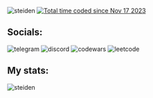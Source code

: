 <p align="left">
  <img src="https://komarev.com/ghpvc/?username=steiden&label=Profile%20views&color=0e75b6&style=flat" alt="steiden" />
  <a href="https://wakatime.com/@018bdc5e-a798-41d9-ac45-3887c440378b">
    <img src="https://wakatime.com/badge/user/018bdc5e-a798-41d9-ac45-3887c440378b.svg" alt="Total time coded since Nov 17 2023" />
  </a>
</p>

<h2 align="left">Socials:</h2>
<a href="https://t.me/Steidenn" target="_blank" style="text-decoration: none;">
  <img src="https://img.shields.io/badge/Telegram-2CA5E0?style=for-the-badge&logo=telegram&logoColor=white" alt="telegram">
</a>
<a href="www.discordapp.com/users/468392445231628298" target="_blank" style="text-decoration: none;">
  <img src="https://img.shields.io/badge/Discord-%235865F2.svg?style=for-the-badge&logo=discord&logoColor=white" alt="discord">
</a>
<a href="https://www.codewars.com/users/Steiden" target="_blank" style="text-decoration: none;">
  <img src="https://img.shields.io/badge/Codewars-B1361E?style=for-the-badge&logo=codewars&logoColor=grey" alt="codewars">
</a>
<a href="https://leetcode.com/u/steiden/" target="_blank" style="text-decoration: none;">
  <img src="https://img.shields.io/badge/LeetCode-000000?style=for-the-badge&logo=LeetCode&logoColor=#d16c06" alt="leetcode">
</a>


<h2 align="left">My stats:</h2>
<!-- <p>
  <a href="https://www.codewars.com/users/Steiden" target="_blank" style="text-decoration: none;">
    <img src="https://www.codewars.com/users/Steiden/badges/large" alt="codewars stats">
  </a>
</p> -->
<p><img align="left" src="https://github-readme-stats.vercel.app/api/top-langs?username=steiden&show_icons=true&locale=en&layout=compact" alt="steiden" /></p>
<!-- <p><img align="center" src="https://github-readme-stats.vercel.app/api?username=steiden&show_icons=true&locale=en" alt="steiden" /></p> -->
<!-- <p><img align="center" src="https://github-readme-streak-stats.herokuapp.com/?user=steiden&" alt="steiden" /></p> -->
